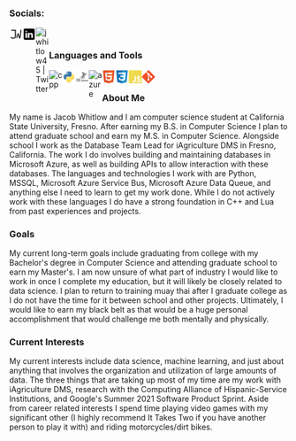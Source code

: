 ### Socials:
<a href="https://jwhitlow45.github.io">
  <img align="left"
       alt="jwhitlow45 | Portfolio"
       width="24px"
       src="https://raw.githubusercontent.com/jwhitlow45/jwhitlow45.github.io/main/img/brand/brand-black.png" />
<a />
<a href="https://linkedin.com/jwhitlow45">
  <img align="left"
       alt="jwhitlow45 | LinkedIn"
       width="24px"
       src="https://raw.githubusercontent.com/simple-icons/simple-icons/63d634b1cf8d6ac4a24566cf994632468abf3d0d/icons/linkedin.svg" />
<a />
<a href="https://jwhitlow45.github.io">
  <img align="left"
       alt="jwhitlow45 | Twitter"
       width="24px"
       src="https://raw.githubusercontent.com/simple-icons/simple-icons/63d634b1cf8d6ac4a24566cf994632468abf3d0d/icons/twitter.svg" />
<a />
<br />

  
  
### Languages and Tools
<img align="left"
     alt="cpp"
     width="24px"
     src="https://user-images.githubusercontent.com/46979583/126382262-4e346824-04ae-4424-9270-b0bf3d30961c.png" />
<img align="left"
     alt="python"
     width="24px"
     src="https://raw.githubusercontent.com/devicons/devicon/9f4f5cdb393299a81125eb5127929ea7bfe42889/icons/python/python-original.svg" />
<img align="left"
     alt="mssql"
     width="24px"
     src="https://raw.githubusercontent.com/devicons/devicon/9f4f5cdb393299a81125eb5127929ea7bfe42889/icons/microsoftsqlserver/microsoftsqlserver-plain-wordmark.svg" />
<img align="left"
     alt="azure"
     width="24px"
     src="https://swimburger.net/media/ppnn3pcl/azure.png" />
<img align="left"
     alt="html"
     width="24px"
     src="https://raw.githubusercontent.com/devicons/devicon/9f4f5cdb393299a81125eb5127929ea7bfe42889/icons/html5/html5-original.svg" />
<img align="left"
     alt="css"
     width="24px"
     src="https://raw.githubusercontent.com/devicons/devicon/9f4f5cdb393299a81125eb5127929ea7bfe42889/icons/css3/css3-original.svg" />
<img align="left"
     alt="js"
     width="24px"
     src="https://raw.githubusercontent.com/devicons/devicon/9f4f5cdb393299a81125eb5127929ea7bfe42889/icons/javascript/javascript-plain.svg" />
<img align="left"
     alt="git"
     width="24px"
     src="https://raw.githubusercontent.com/devicons/devicon/9f4f5cdb393299a81125eb5127929ea7bfe42889/icons/git/git-original.svg" />
 <br />


### About Me
My name is Jacob Whitlow and I am computer science student at California State University, Fresno. After earning my B.S. in Computer Science I plan to attend graduate school and earn my M.S. in Computer Science. Alongside school I work as the Database Team Lead for iAgriculture DMS in Fresno, California. The work I do involves building and maintaining databases in Microsoft Azure, as well as building APIs to allow interaction with these databases. The languages and technologies I work with are Python, MSSQL, Microsoft Azure Service Bus, Microsoft Azure Data Queue, and anything else I need to learn to get my work done. While I do not actively work with these languages I do have a strong foundation in C++ and Lua from past experiences and projects. 



### Goals
My current long-term goals include graduating from college with my Bachelor's degree in Computer Science and attending graduate school to earn my Master's. I am now unsure of what part of industry I would like to work in once I complete my education, but it will likely be closely related to data science. I plan to return to training muay thai after I graduate college as I do not have the time for it between school and other projects. Ultimately, I would like to earn my black belt as that would be a huge personal accomplishment that would challenge me both mentally and physically. 



### Current Interests
My current interests include data science, machine learning, and just about anything that involves the organization and utilization of large amounts of data. The three things that are taking up most of my time are my work with iAgriculture DMS, research with the Computing Alliance of Hispanic-Service Institutions, and Google's Summer 2021 Software Product Sprint. Aside from career related interests I spend time playing video games with my significant other (I highly recommend It Takes Two if you have another person to play it with) and riding motorcycles/dirt bikes.

